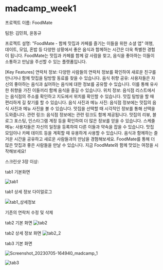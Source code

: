 # madcamp_week1

프로젝트 이름: FoodMate

팀원: 김민희, 윤동규

프로젝트 설명:
"FoodMate - 함께 맛집과 카페를 즐기는 이들을 위한 소셜 앱"
여행, 데이트, 모임, 혼밥 등 다양한 상황에서 좋은 음식과 함께하는 시간은 더욱 특별한 경험이 됩니다. FoodMate는 맛집과 카페를 함께 갈 사람을 찾고, 음식을 좋아하는 이들이 소통하고 만남을 주선할 수 있는 플랫폼입니다.

[Key Features]
연락처 정보: 다양한 사람들의 연락처 정보를 확인하여 새로운 친구를 만나거나 함께 맛집을 탐방할 동료를 찾을 수 있습니다.
음식 취향 공유: 사용자들은 자신의 좋아하는 음식과 싫어하는 음식에 대한 정보를 공유할 수 있습니다. 이를 통해 유사한 취향을 가진 이들끼리 함께 음식을 즐길 수 있습니다.
위치 정보: 음식점 리스트에서는 음식점의 주소를 확인하고 지도에서 위치를 확인할 수 있습니다. 맛집 탐방을 할 때 편리하게 길 찾기를 할 수 있습니다.
음식 사진과 메뉴 사진: 음식점 정보에는 맛집의 음식 사진과 메뉴 사진을 볼 수 있습니다. 맛집을 선택할 때 시각적인 정보를 통해 선택을 도와줍니다.
관련 링크: 음식점 정보에는 관련 링크도 함께 제공됩니다. 맛집의 리뷰, 블로그 포스팅, 인스타그램 계정 등을 확인하여 더 많은 정보를 얻을 수 있습니다.
스케줄 메뉴: 사용자들은 자신의 일정을 등록하여 다른 이들과 약속을 잡을 수 있습니다. 맛집 모임이나 카페 데이트 등을 계획할 때 유용하게 사용할 수 있습니다.
음식과 함께하는 즐거운 시간을 공유하고 새로운 사람들과의 만남을 경험해보세요. FoodMate를 통해 더 많은 맛집과 좋은 사람들을 만날 수 있습니다. 지금 FoodMate와 함께 맛있는 여정을 시작해보세요!

스크린샷 3장 이상:

tab1 기본화면

![tab1](https://github.com/justinyoonwk/madcamp_week1/assets/101591389/9b989d90-6734-4f48-b2cb-e4614d16940e)


tab1 상세 정보 다이얼로그

![tab1_상세정보](https://github.com/justinyoonwk/madcamp_week1/assets/101591389/1731bdc1-faad-406c-8c5d-576494b65bdb)


기존의 연락처 수정 및 삭제


tab2 기본 화면
![tab2](https://github.com/justinyoonwk/madcamp_week1/assets/101591389/8de11e64-32b3-48c8-a5f1-1e63e0fb32fa)


tab2 상세 정보 화면
![tab2_2](https://github.com/justinyoonwk/madcamp_week1/assets/101591389/ee4b930f-03c9-4758-919c-c1f6500f0ae4)


tab3 기본 화면

![Screenshot_20230705-164940_madcamp_1](https://github.com/justinyoonwk/madcamp_week1/assets/101591389/7ae2a760-1593-4354-a416-dfe11f6ae4c1)



![tab3](https://github.com/justinyoonwk/madcamp_week1/assets/101591389/7bea4201-fadb-400b-b5a5-3a1a3a684b53)


